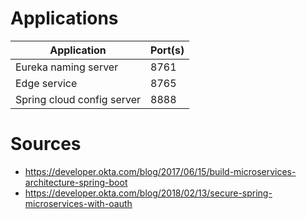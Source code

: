 # Applications
Application | Port(s)
--- | ---
Eureka naming server | 8761
Edge service | 8765
Spring cloud config server | 8888

# Sources
* https://developer.okta.com/blog/2017/06/15/build-microservices-architecture-spring-boot
* https://developer.okta.com/blog/2018/02/13/secure-spring-microservices-with-oauth